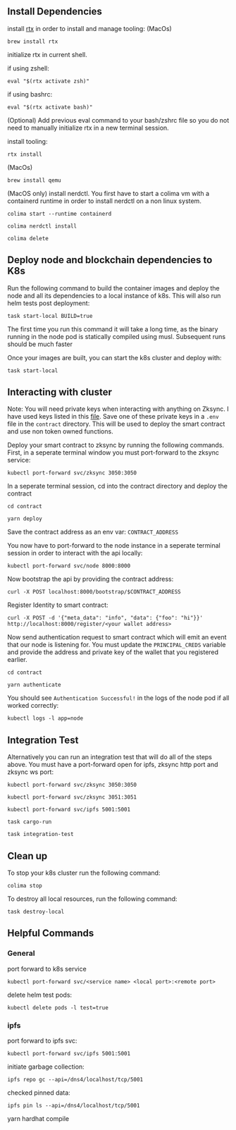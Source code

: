 ## Install Dependencies

install [rtx](https://github.com/jdx/rtx) in order to install and manage tooling:
 (MacOs)
```shell
brew install rtx
```

initialize rtx in current shell.

if using zshell:
```shell
eval "$(rtx activate zsh)"
```

if using bashrc:
```shell
eval "$(rtx activate bash)"
```

(Optional) Add previous eval command to your bash/zshrc file so you do not need to manually initialize rtx in a new terminal session.

install tooling:

```shell
rtx install
```

(MacOs)
```shell
brew install qemu
```

(MacOS only) install nerdctl. You first have to start a colima vm with a containerd runtime in order to install nerdctl on a non linux system.

```shell
colima start --runtime containerd
```

```shell
colima nerdctl install
```

```shell
colima delete
```

## Deploy node and blockchain dependencies to K8s

Run the following command to build the container images and deploy the node and all its dependencies to a local instance of k8s. This will also run helm tests post deployment:

```shell
task start-local BUILD=true
```
The first time you run this command it will take a long time, as the binary running in the node pod is statically compiled using musl. Subsequent runs should be much faster

Once your images are built, you can start the k8s cluster and deploy with:

```shell
task start-local
```


## Interacting with cluster

Note: You will need private keys when interacting with anything on Zksync. I have used keys listed in this [file](https://github.com/matter-labs/local-setup/blob/main/rich-wallets.json). Save one of these private keys in a `.env` file in the `contract` directory. This will be used to deploy the smart contract and use non token owned functions.

Deploy your smart contract to zksync by running the following commands. First, in a seperate terminal window you must port-forward to the zksync service:

```shell 
kubectl port-forward svc/zksync 3050:3050
```

In a seperate terminal session, cd into the contract directory and deploy the contract
```shell 
cd contract
```

```shell
yarn deploy
```

Save the contract address as an env var: `CONTRACT_ADDRESS`

You now have to port-forward to the node instance in a seperate terminal session in order to interact with the api locally:

```shell
kubectl port-forward svc/node 8000:8000
```

Now bootstrap the api by providing the contract address:

```shell
curl -X POST localhost:8000/bootstrap/$CONTRACT_ADDRESS
```

Register Identity to smart contract:

```shell
curl -X POST -d '{"meta_data": "info", "data": {"foo": "hi"}}' http://localhost:8000/register/<your wallet address>
```

Now send authentication request to smart contract which will emit an event that our node is listening for. You must update the `PRINCIPAL_CREDS` variable and provide the address and private key of the wallet that you registered earlier. 

```shell
cd contract
```
```shell
yarn authenticate
```

You should see `Authentication Successful!` in the logs of the node pod if all worked correctly:

```shell
kubectl logs -l app=node
```

## Integration Test
Alternatively you can run an integration test that will do all of the steps above. You must have a port-forward open for ipfs, zksync http port and zksync ws port:

```shell
kubectl port-forward svc/zksync 3050:3050
```
```shell
kubectl port-forward svc/zksync 3051:3051
```
```shell
kubectl port-forward svc/ipfs 5001:5001
```

```shell
task cargo-run
```

```
task integration-test
```

## Clean up

To stop your k8s cluster run the following command:

```shell
colima stop
```

To destroy all local resources, run the following command:
```shell
task destroy-local
```

## Helpful Commands

### General

port forward to k8s service

```shell
kubectl port-forward svc/<service name> <local port>:<remote port>
```

delete helm test pods:

```shell
kubectl delete pods -l test=true
```
### ipfs
port forward to ipfs svc:

```shell
kubectl port-forward svc/ipfs 5001:5001
```

initiate garbage collection:

```shell
ipfs repo gc --api=/dns4/localhost/tcp/5001 
```

checked pinned data:

```shell
ipfs pin ls --api=/dns4/localhost/tcp/5001 
```


yarn hardhat compile
